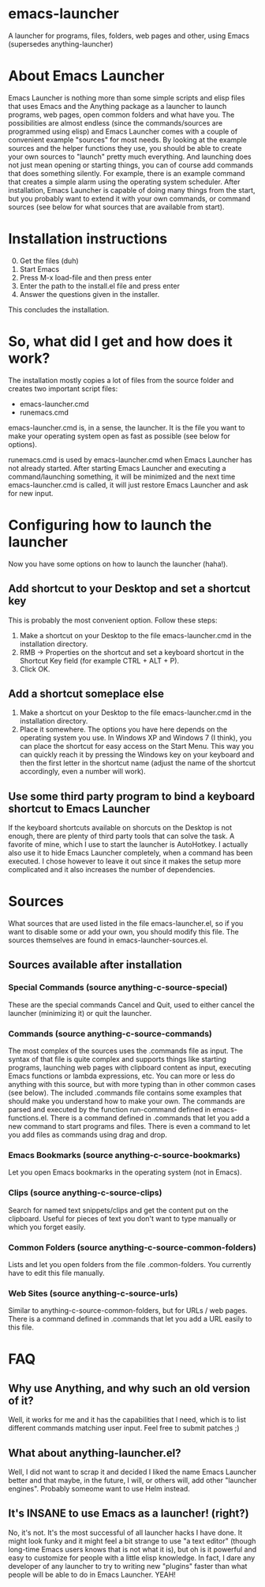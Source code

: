emacs-launcher
==============

A launcher for programs, files, folders, web pages and other, using Emacs (supersedes anything-launcher)

# About Emacs Launcher

Emacs Launcher is nothing more than some simple scripts and elisp files that uses Emacs and the Anything package as a launcher to launch programs, web pages, open common folders and what have you. The possibilities are almost endless (since the commands/sources are programmed using elisp) and Emacs Launcher comes with a couple of convenient example "sources" for most needs. By looking at the example sources and the helper functions they use, you should be able to create your own sources to "launch" pretty much everything. And launching does not just mean opening or starting things, you can of course add commands that does something silently. For example, there is an example command that creates a simple alarm using the operating system scheduler. After installation, Emacs Launcher is capable of doing many things from the start, but you probably want to extend it with your own commands, or command sources (see below for what sources that are available from start).

# Installation instructions

0. Get the files (duh)
1. Start Emacs
2. Press M-x load-file and then press enter
3. Enter the path to the install.el file and press enter
4. Answer the questions given in the installer.

This concludes the installation. 

# So, what did I get and how does it work?

The installation mostly copies a lot of files from the source folder and creates two important script files:

- emacs-launcher.cmd
- runemacs.cmd

emacs-launcher.cmd is, in a sense, the launcher. It is the file you want to make your operating system open as fast as possible (see below for options).

runemacs.cmd is used by emacs-launcher.cmd when Emacs Launcher has not already started. After starting Emacs Launcher and executing a command/launching something, it will be minimized and the next time emacs-launcher.cmd is called, it will just restore Emacs Launcher and ask for new input.

# Configuring how to launch the launcher

Now you have some options on how to launch the launcher (haha!).

## Add shortcut to your Desktop and set a shortcut key

This is probably the most convenient option. Follow these steps:

1. Make a shortcut on your Desktop to the file emacs-launcher.cmd in the installation directory.
2. RMB -> Properties on the shortcut and set a keyboard shortcut in the Shortcut Key field (for example CTRL + ALT + P).
3. Click OK.

## Add a shortcut someplace else

1. Make a shortcut on your Desktop to the file emacs-launcher.cmd in the installation directory.
2. Place it somewhere. The options you have here depends on the operating system you use. In Windows XP and Windows 7 (I think), you can place the shortcut for easy access on the Start Menu. This way you can quickly reach it by pressing the Windows key on your keyboard and then the first letter in the shortcut name (adjust the name of the shortcut accordingly, even a number will work).

## Use some third party program to bind a keyboard shortcut to Emacs Launcher

If the keyboard shortcuts available on shorcuts on the Desktop is not enough, there are plenty of third party tools that can solve the task. A favorite of mine, which I use to start the launcher is AutoHotkey. I actually also use it to hide Emacs Launcher completely, when a command has been executed. I chose however to leave it out since it makes the setup more complicated and it also increases the number of dependencies.

# Sources

What sources that are used listed in the file emacs-launcher.el, so if you want to disable some or add your own, you should modify this file. The sources themselves are found in emacs-launcher-sources.el.

## Sources available after installation

### Special Commands (source anything-c-source-special)


These are the special commands Cancel and Quit, used to either cancel the launcher (minimizing it) or quit the launcher.

### Commands (source anything-c-source-commands)

The most complex of the sources uses the .commands file as input. The syntax of that file is quite complex and supports things like starting programs, launching web pages with clipboard content as input, executing Emacs functions or lambda expressions, etc. You can more or less do anything with this source, but with more typing than in other common cases (see below). The included .commands file contains some examples that should make you understand how to make your own. The commands are parsed and executed by the function run-command defined in emacs-functions.el. There is a command defined in .commands that let you add a new command to start programs and files. There is even a command to let you add files as commands using drag and drop.

### Emacs Bookmarks (source anything-c-source-bookmarks)

Let you open Emacs bookmarks in the operating system (not in Emacs).

### Clips (source anything-c-source-clips)

Search for named text snippets/clips and get the content put on the clipboard. Useful for pieces of text you don't want to type manually or which you forget easily.

### Common Folders (source anything-c-source-common-folders)

Lists and let you open folders from the file .common-folders. You currently have to edit this file manually.

### Web Sites (source anything-c-source-urls)

Similar to anything-c-source-common-folders, but for URLs / web pages. There is a command defined in .commands that let you add a URL easily to this file.

# FAQ

## Why use Anything, and why such an old version of it?

Well, it works for me and it has the capabilities that I need, which is to list different commands matching user input. Feel free to submit patches ;)

## What about anything-launcher.el?

Well, I did not want to scrap it and decided I liked the name Emacs Launcher better and that maybe, in the future, I will, or others will, add other "launcher engines". Probably someome want to use Helm instead.

## It's INSANE to use Emacs as a launcher! (right?)

No, it's not. It's the most successful of all launcher hacks I have done. It might look funky and it might feel a bit strange to use "a text editor" (though long-time Emacs users knows that is not what it is), but oh is it powerful and easy to customize for people with a little elisp knowledge. In fact, I dare any developer of any launcher to try to writing new "plugins" faster than what people will be able to do in Emacs Launcher. YEAH!

